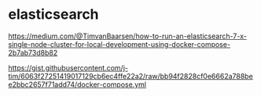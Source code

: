 # elasticsearch

https://medium.com/@TimvanBaarsen/how-to-run-an-elasticsearch-7-x-single-node-cluster-for-local-development-using-docker-compose-2b7ab73d8b82

https://gist.githubusercontent.com/j-tim/6063f27251419017129cb6ec4ffe22a2/raw/bb94f2828cf0e6662a788bee2bbc2657f71add74/docker-compose.yml
